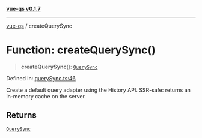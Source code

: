 [**vue-qs v0.1.7**](../README.md)

***

[vue-qs](../README.md) / createQuerySync

# Function: createQuerySync()

> **createQuerySync**(): [`QuerySync`](../type-aliases/QuerySync.md)

Defined in: [querySync.ts:46](https://github.com/iamsomraj/vue-qs/blob/db1176155e4718a70dabfdac1aacf43d04432436/src/querySync.ts#L46)

Create a default query adapter using the History API.
SSR-safe: returns an in-memory cache on the server.

## Returns

[`QuerySync`](../type-aliases/QuerySync.md)
